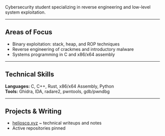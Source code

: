 Cybersecurity student specializing in reverse engineering and low-level system exploitation.  

---

## Areas of Focus  
- Binary exploitation: stack, heap, and ROP techniques  
- Reverse engineering of crackmes and introductory malware  
- Systems programming in C and x86/x64 assembly  

---

## Technical Skills  
**Languages:** C, C++, Rust, x86/x64 Assembly, Python  
**Tools:** Ghidra, IDA, radare2, pwntools, gdb/pwndbg  

---

## Projects & Writing  
- [helioscq.xyz](https://helioscq.xyz) ~ technical writeups and notes  
- Active repositories pinned
